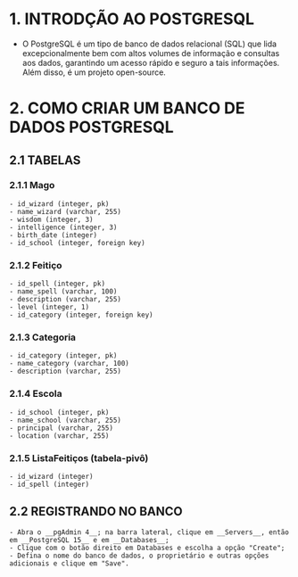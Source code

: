 # 1. INTRODÇÃO AO POSTGRESQL
- O PostgreSQL é um tipo de banco de dados relacional (SQL) que lida excepcionalmente bem com altos volumes de informação e consultas aos dados, garantindo um acesso rápido e seguro a tais informações. Além disso, é um projeto open-source.

# 2. COMO CRIAR UM BANCO DE DADOS POSTGRESQL
## 2.1 TABELAS
### 2.1.1 Mago
	- id_wizard (integer, pk)
	- name_wizard (varchar, 255)
	- wisdom (integer, 3)
	- intelligence (integer, 3)
	- birth_date (integer)
	- id_school (integer, foreign key)
	
### 2.1.2 Feitiço
	- id_spell (integer, pk)
	- name_spell (varchar, 100)
	- description (varchar, 255)
	- level (integer, 1)
	- id_category (integer, foreign key)
	
### 2.1.3 Categoria
	- id_category (integer, pk)
	- name_category (varchar, 100)
	- description (varchar, 255)

### 2.1.4 Escola
	- id_school (integer, pk)
	- name_school (varchar, 255)
	- principal (varchar, 255)
	- location (varchar, 255)

### 2.1.5 ListaFeitiços (tabela-pivô)
	- id_wizard (integer)
	- id_spell (integer)

## 2.2 REGISTRANDO NO BANCO
	- Abra o __pgAdmin 4__; na barra lateral, clique em __Servers__, então em __PostgreSQL 15__ e em __Databases__;
	- Clique com o botão direito em Databases e escolha a opção "Create";
	- Defina o nome do banco de dados, o proprietário e outras opções adicionais e clique em "Save".

